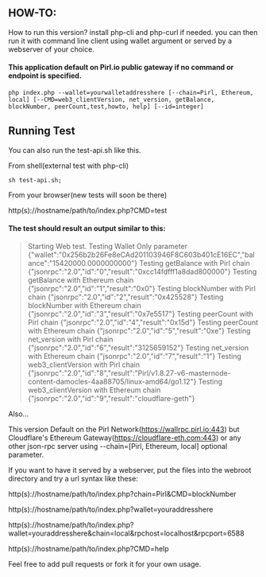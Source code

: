 ## HOW-TO:

How to run this version? install php-cli and php-curl if needed. you can then run it with command line client using wallet argument or served by a webserver of your choice.

#### This application default on Pirl.io public gateway if no command or endpoint is specified.
```
php index.php --wallet=yourwalletaddresshere [--chain=Pirl, Ethereum, local] [--CMD=web3_clientVersion, net_version, getBalance, blockNumber, peerCount,test,howto, help] [--id=integer]
```
## Running Test

You can also run the test-api.sh like this.

From shell(external test with php-cli)
```
sh test-api.sh;
```

From your browser(new tests will soon be there)

http(s)://hostname/path/to/index.php?CMD=test

#### The test should result an output similar to this:
> Starting Web test.
> Testing Wallet Only parameter
> {"wallet":"0x256b2b26Fe8eCAd201103946F8C603b401cE16EC","balance":"15420000.0000000000"}
> Testing getBalance with Pirl chain
> {"jsonrpc":"2.0","id":"0","result":"0xcc14fdfff1a8dad800000"}
> Testing getBalance with Ethereum chain
> {"jsonrpc":"2.0","id":"1","result":"0x0"}
> Testing blockNumber with Pirl chain
> {"jsonrpc":"2.0","id":"2","result":"0x425528"}
> Testing blockNumber with Ethereum chain
> {"jsonrpc":"2.0","id":"3","result":"0x7e5517"}
> Testing peerCount with Pirl chain
> {"jsonrpc":"2.0","id":"4","result":"0x15d"}
> Testing peerCount with Ethereum chain
> {"jsonrpc":"2.0","id":"5","result":"0xe"}
> Testing net_version with Pirl chain
> {"jsonrpc":"2.0","id":"6","result":"3125659152"}
> Testing net_version with Ethereum chain
> {"jsonrpc":"2.0","id":"7","result":"1"}
> Testing web3_clientVersion with Pirl chain
> {"jsonrpc":"2.0","id":"8","result":"Pirl/v1.8.27-v6-masternode-content-damocles-4aa88705/linux-amd64/go1.12"}
> Testing web3_clientVersion with Ethereum chain
> {"jsonrpc":"2.0","id":"9","result":"cloudflare-geth"}

Also...

This version Default on the Pirl Network(https://wallrpc.pirl.io:443) but Cloudflare's Ethereum Gateway(https://cloudflare-eth.com:443) or any other json-rpc server using --chain=[Pirl, Ethereum, local] optional parameter.

If you want to have it served by a webserver, put the files into the webroot directory and try a url syntax like these:

http(s)://hostname/path/to/index.php?chain=Pirl&CMD=blockNumber

http(s)://hostname/path/to/index.php?wallet=youraddresshere

http(s)://hostname/path/to/index.php?wallet=youraddresshere&chain=local&rpchost=localhost&rpcport=6588

http(s)://hostname/path/to/index.php?CMD=help

Feel free to add pull requests or fork it for your own usage.
